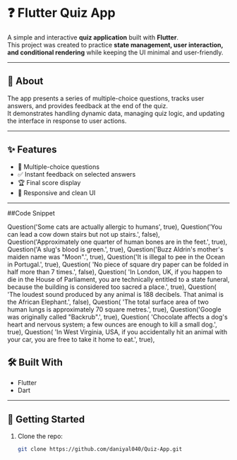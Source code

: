 # ❓ Flutter Quiz App

A simple and interactive **quiz application** built with **Flutter**.  
This project was created to practice **state management, user interaction, and conditional rendering** while keeping the UI minimal and user-friendly.

---

## 📖 About
The app presents a series of multiple-choice questions, tracks user answers, and provides feedback at the end of the quiz.  
It demonstrates handling dynamic data, managing quiz logic, and updating the interface in response to user actions.

---

## ✨ Features
- 📜 Multiple-choice questions  
- ✅ Instant feedback on selected answers  
- 🏆 Final score display  
- 📱 Responsive and clean UI  

---
##Code Snippet

Question('Some cats are actually allergic to humans', true),
    Question('You can lead a cow down stairs but not up stairs.', false),
    Question('Approximately one quarter of human bones are in the feet.', true),
    Question('A slug\'s blood is green.', true),
    Question('Buzz Aldrin\'s mother\'s maiden name was \"Moon\".', true),
    Question('It is illegal to pee in the Ocean in Portugal.', true),
    Question(
        'No piece of square dry paper can be folded in half more than 7 times.',
        false),
    Question(
        'In London, UK, if you happen to die in the House of Parliament, you are technically entitled to a state funeral, because the building is considered too sacred a place.',
        true),
    Question(
        'The loudest sound produced by any animal is 188 decibels. That animal is the African Elephant.',
        false),
    Question(
        'The total surface area of two human lungs is approximately 70 square metres.',
        true),
    Question('Google was originally called \"Backrub\".', true),
    Question(
        'Chocolate affects a dog\'s heart and nervous system; a few ounces are enough to kill a small dog.',
        true),
    Question(
        'In West Virginia, USA, if you accidentally hit an animal with your car, you are free to take it home to eat.',
        true),


## 🛠 Built With
- Flutter  
- Dart  

---

## 🚀 Getting Started

1. Clone the repo:
   ```bash
   git clone https://github.com/daniyal040/Quiz-App.git
